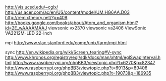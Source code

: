 


http://vis.ucsd.edu/~cglx/
http://us.acer.com/ac/en/US/content/model/UM.HG6AA.D03
http://remixtheory.net/?p=408
http://books.google.com/books/about/Atom_and_organism.html?id=2E_wAAAAMAAJ
viewsonic vx2370
viewsonic va2406
ViewSonic VA2212M-LED 22-Inch 

mpi
  http://www.slac.stanford.edu/comp/unix/farm/mpi.html

sync
  http://en.wikipedia.org/wiki/Screen_tearing#V-sync
  http://www.khronos.org/registry/egl/sdk/docs/man/xhtml/eglSwapInterval.html
  http://www.raspberrypi.org/phpBB3/viewtopic.php?t=6270&p=82347
  http://www.raspberrypi.org/phpBB3/viewtopic.php?t=6913&p=89406
  http://www.raspberrypi.org/phpBB3/viewtopic.php?t=19073&p=186935

